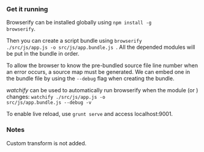 
### Get it running
Browserify can be installed globally using <code>npm install -g browserify</code>.

Then you can create a script bundle using <code>browserify ./src/js/app.js -o src/js/app.bundle.js
</code>. All the depended modules will be put in the bundle in order.

To allow the browser to know the pre-bundled source file line number when an error occurs, a source map must be generated. 
We can embed one in the bundle file by using the <code>--debug</code> flag when creating the bundle.

<em>watchify</em> can be used to automatically run browserify when the module (or ) changes:
<code>watchify ./src/js/app.js -o src/js/app.bundle.js --debug -v</code>

To enable live reload, use <code>grunt serve</code> and access localhost:9001.

### Notes
Custom transform is not added.



